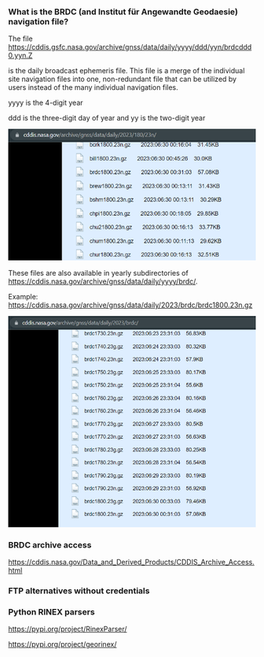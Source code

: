 ### What is the BRDC (and Institut für Angewandte Geodaesie) navigation file?

The file https://cddis.gsfc.nasa.gov/archive/gnss/data/daily/yyyy/ddd/yyn/brdcddd0.yyn.Z 

is the daily broadcast ephemeris file. This file is a merge of the individual site navigation files into one, non-redundant file that can be utilized by users instead of the many individual navigation files.

yyyy is the 4-digit year

ddd is the three-digit day of year and yy is the two-digit year

![image info](media/daily_brdc.png)


These files are also available in yearly subdirectories of https://cddis.nasa.gov/archive/gnss/data/daily/yyyy/brdc/.

Example: https://cddis.nasa.gov/archive/gnss/data/daily/2023/brdc/brdc1800.23n.gz

![image info](media/yearly_brdc.png)

### BRDC archive access

https://cddis.nasa.gov/Data_and_Derived_Products/CDDIS_Archive_Access.html


### FTP alternatives without credentials

### Python RINEX parsers

https://pypi.org/project/RinexParser/

https://pypi.org/project/georinex/




